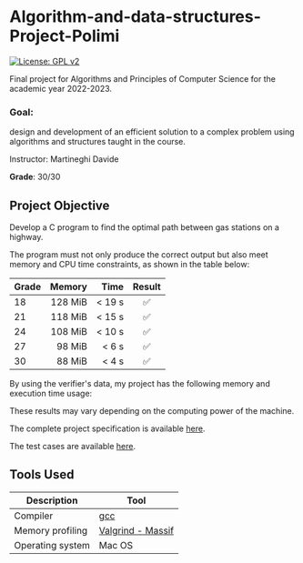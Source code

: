 # Algorithm-and-data-structures-Project-Polimi
[![License: GPL v2](https://img.shields.io/badge/License-GPL_v2-blue.svg)](https://github.com/ale-polimi/progetto-API-2023/blob/master/LICENSE)


Final project for Algorithms and Principles of Computer Science for the academic year 2022-2023.

### Goal:
design and development of an efficient solution to a complex problem using algorithms and structures taught in the course.

Instructor: Martineghi Davide

**Grade**: 30/30

## Project Objective

Develop a C program to find the optimal path between gas stations on a highway.

The program must not only produce the correct output but also meet memory and CPU time constraints, as shown in the table below:

| Grade | Memory  | Time  |       Result       |
|-------|--------:|------:|:------------------:|
| 18    | 128 MiB | < 19 s  | :white_check_mark: |
| 21    | 118 MiB | < 15 s  | :white_check_mark: |
| 24    | 108 MiB | < 10 s  | :white_check_mark: |
| 27    |  98 MiB | < 6 s  | :white_check_mark: |
| 30    |  88 MiB | < 4 s  | :white_check_mark: |

By using the verifier's data, my project has the following memory and execution time usage:

These results may vary depending on the computing power of the machine.

The complete project specification is available [here](project_specifications.pdf).

The test cases are available [here](Test).

## Tools Used

| Description        | Tool                                       |
|-------------------|-------------------------------------------|  
| Compiler         | [gcc](https://gcc.gnu.org/)               |
| Memory profiling | [Valgrind - Massif](https://valgrind.org/)|
| Operating system | Mac OS |


